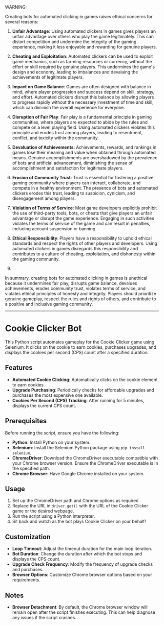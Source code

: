 WARNING:

Creating bots for automated clicking in games raises ethical concerns for several reasons:



1. **Unfair Advantage**: Using automated clickers in games gives players an unfair advantage over others who play the game legitimately. This can distort competition and undermine the integrity of the gaming experience, making it less enjoyable and rewarding for genuine players.

2. **Cheating and Exploitation**: Automated clickers can be used to exploit game mechanics, such as farming resources or currency, without the effort or skill required by genuine players. This undermines the game's design and economy, leading to imbalances and devaluing the achievements of legitimate players.

3. **Impact on Game Balance**: Games are often designed with balance in mind, where player progression and success depend on skill, strategy, and effort. Automated clickers disrupt this balance by allowing players to progress rapidly without the necessary investment of time and skill, which can diminish the overall experience for everyone.

4. **Disruption of Fair Play**: Fair play is a fundamental principle in gaming communities, where players are expected to abide by the rules and compete on a level playing field. Using automated clickers violates this principle and erodes trust among players, leading to resentment, conflict, and toxicity within the community.

5. **Devaluation of Achievements**: Achievements, rewards, and rankings in games lose their meaning and value when obtained through automated means. Genuine accomplishments are overshadowed by the prevalence of bots and artificial advancement, diminishing the sense of accomplishment and satisfaction for legitimate players.

6. **Erosion of Community Trust**: Trust is essential for fostering a positive gaming community where players can interact, collaborate, and compete in a healthy environment. The presence of bots and automated clickers erodes this trust, leading to suspicion, cynicism, and disengagement among players.

7. **Violation of Terms of Service**: Most game developers explicitly prohibit the use of third-party tools, bots, or cheats that give players an unfair advantage or disrupt the game experience. Engaging in such activities violates the terms of service of the game and can result in penalties, including account suspension or banning.

8. **Ethical Responsibility**: Players have a responsibility to uphold ethical standards and respect the rights of other players and developers. Using automated clickers in games disregards this responsibility and contributes to a culture of cheating, exploitation, and dishonesty within the gaming community.

9. 

In summary, creating bots for automated clicking in games is unethical because it undermines fair play, disrupts game balance, devalues achievements, erodes community trust, violates terms of service, and violates ethical principles of honesty and integrity. Players should prioritize genuine gameplay, respect the rules and rights of others, and contribute to a positive and inclusive gaming community.



---

# Cookie Clicker Bot

This Python script automates gameplay for the Cookie Clicker game using Selenium. It clicks on the cookie to earn cookies, purchases upgrades, and displays the cookies per second (CPS) count after a specified duration.

## Features

- **Automated Cookie Clicking**: Automatically clicks on the cookie element to earn cookies.
- **Upgrade Purchasing**: Periodically checks for affordable upgrades and purchases the most expensive one available.
- **Cookies Per Second (CPS) Tracking**: After running for 5 minutes, displays the current CPS count.

## Prerequisites

Before running the script, ensure you have the following:

- **Python**: Install Python on your system.
- **Selenium**: Install the Selenium Python package using `pip install selenium`.
- **ChromeDriver**: Download the ChromeDriver executable compatible with your Chrome browser version. Ensure the ChromeDriver executable is in the specified path.
- **Chrome Browser**: Have Google Chrome installed on your system.

## Usage

1. Set up the ChromeDriver path and Chrome options as required.
2. Replace the URL in `driver.get()` with the URL of the Cookie Clicker game or the desired webpage.
3. Run the script using a Python interpreter.
4. Sit back and watch as the bot plays Cookie Clicker on your behalf!

## Customization

- **Loop Timeout**: Adjust the timeout duration for the main loop iteration.
- **Bot Duration**: Change the duration after which the bot stops and displays the CPS count.
- **Upgrade Check Frequency**: Modify the frequency of upgrade checks and purchases.
- **Browser Options**: Customize Chrome browser options based on your requirements.

## Notes

- **Browser Detachment**: By default, the Chrome browser window will remain open after the script finishes executing. This can help diagnose any issues if the script crashes.

